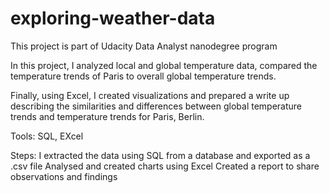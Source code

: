 # exploring-weather-data
This project is part of Udacity Data Analyst nanodegree program

In this project, I analyzed local and global temperature data, compared the temperature trends of Paris to overall global temperature trends.

Finally, using Excel, I created visualizations and prepared a write up describing the similarities and differences between global temperature trends and temperature trends for Paris, Berlin.

Tools: SQL, EXcel

Steps: I extracted the data using SQL from a database and exported as a .csv file
Analysed and created charts using Excel
Created a report to share observations and findings 
